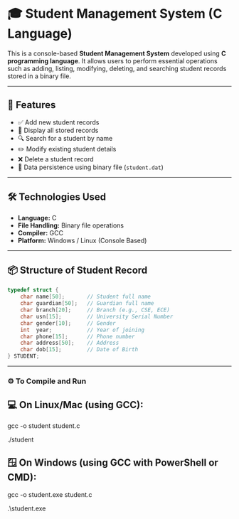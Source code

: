# 🎓 Student Management System (C Language)

This is a console-based **Student Management System** developed using **C programming language**. It allows users to perform essential operations such as adding, listing, modifying, deleting, and searching student records stored in a binary file.

---

## 🚀 Features

- ✅ Add new student records  
- 📄 Display all stored records  
- 🔍 Search for a student by name  
- ✏️ Modify existing student details  
- ❌ Delete a student record  
- 💾 Data persistence using binary file (`student.dat`)

---

## 🛠️ Technologies Used

- **Language:** C  
- **File Handling:** Binary file operations  
- **Compiler:** GCC  
- **Platform:** Windows / Linux (Console Based)

---

## 📦 Structure of Student Record

```c
typedef struct {
    char name[50];       // Student full name
    char guardian[50];   // Guardian full name
    char branch[20];     // Branch (e.g., CSE, ECE)
    char usn[15];        // University Serial Number
    char gender[10];     // Gender
    int  year;           // Year of joining
    char phone[15];      // Phone number
    char address[50];    // Address
    char dob[15];        // Date of Birth
} STUDENT;
```
---

### ⚙️ To Compile and Run

💻 On Linux/Mac (using GCC):
---
gcc -o student student.c 

./student

🪟 On Windows (using GCC with PowerShell or CMD):
---
gcc -o student.exe student.c 

.\student.exe
